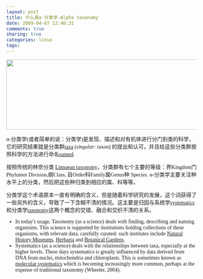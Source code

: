 ```yaml
---
layout: post
title: 什么是α-分类学-Alpha taxonomy
date: 2009-04-07 12:46:31
comments: true
sharing: true
categories: linux
tags: 
---
```


<p>
<img src="/Blogs/image.axd?picture=2009%2f4%2f2009-04-07_112351.png" alt="" width="640" height="186" /> 
</p>
<p>
<span style="font-size: 10.5pt; font-family: 'Calibri','sans-serif'">&alpha;-分类学(或者简单的说：分类学)是发现、描述和对有机体进行分门别类的科学，它的研究结果就是分类群<a href="http://en.wikipedia.org/wiki/Taxon" title="Taxon">taxa</a> (<em>singular:</em> taxon) 的提出和认可，并且给这些分类群按照科学的方法进行命名<a href="http://en.wikipedia.org/wiki/Naming_conventions" title="Naming conventions" class="mw-redirect">named</a>.</span> 
</p>
<p>
<span style="font-size: 10.5pt; font-family: 'Calibri','sans-serif'">按照传统的林奈分类 <a href="http://en.wikipedia.org/wiki/Linnaean_taxonomy" title="Linnaean taxonomy">Linnaean taxonomy</a>，分类群有七个主要的等级：界Kingdom门Phylumor Division,纲Class, 目Order科Family属Genus种 Species. <span style="font-size: 10.5pt; font-family: 'Calibri','sans-serif'">&alpha;-分类学主要关注种水平上的分类，然后把这些种归类到相应的属、科等等。</span></span> 
</p>
<p>
<span style="font-size: 10.5pt; font-family: 'Calibri','sans-serif'"><span style="font-size: 10.5pt; font-family: 'Calibri','sans-serif'">分类学这个术语原本一直有明确的含义，但是随着科学研究的发展，这个词获得了一些另外的含义，导致了一下含糊不清的情况。这主要是归因与系统学<a href="http://en.wikipedia.org/wiki/Systematics" title="Systematics">systematics</a>和分类学<a href="http://en.wikipedia.org/wiki/Taxonomy" title="Taxonomy">taxonomy</a>这两个概念的交错、融合和交织不清的关系。</span></span> 
</p>
<span style="font-size: 10.5pt; font-family: 'Calibri','sans-serif'">
<ul>
	<li>In today&#39;s usage, Taxonomy (as a science) deals with finding, describing and naming organisms. This science is supported by institutions holding collections of these organisms, with relevant data, carefully curated: such institutes include <a href="http://en.wikipedia.org/wiki/Natural_History_Museum" title="Natural History Museum">Natural History Museums</a>, <a href="http://en.wikipedia.org/wiki/Herbarium" title="Herbarium">Herbaria</a> and <a href="http://en.wikipedia.org/wiki/Botanical_Garden" title="Botanical Garden" class="mw-redirect">Botanical Gardens</a>. </li>
	<li>Systematics (as a science) deals with the relationships between taxa, especially at the higher levels. These days systematics is greatly influenced by data derived from DNA from nuclei, mitochondria and chloroplasts. This is sometimes known as <a href="http://en.wikipedia.org/wiki/Molecular_systematics" title="Molecular systematics" class="mw-redirect">molecular systematics</a> which is becoming increasingly more common, perhaps at the expense of traditional taxonomy (Wheeler, 2004). </li>
</ul>
</span>
